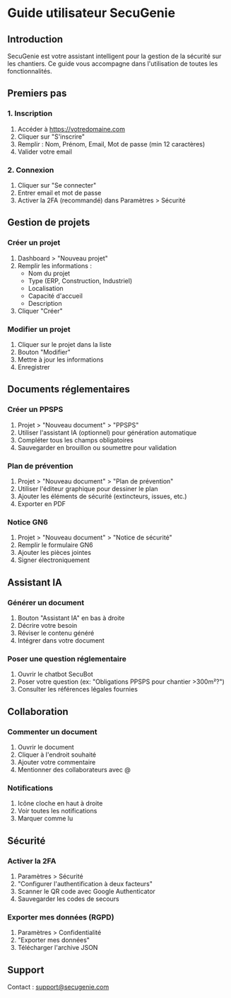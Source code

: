 # Guide utilisateur SecuGenie

## Introduction

SecuGenie est votre assistant intelligent pour la gestion de la sécurité sur les chantiers. Ce guide vous accompagne dans l'utilisation de toutes les fonctionnalités.

## Premiers pas

### 1. Inscription
1. Accéder à https://votredomaine.com
2. Cliquer sur "S'inscrire"
3. Remplir : Nom, Prénom, Email, Mot de passe (min 12 caractères)
4. Valider votre email

### 2. Connexion
1. Cliquer sur "Se connecter"
2. Entrer email et mot de passe
3. Activer la 2FA (recommandé) dans Paramètres > Sécurité

## Gestion de projets

### Créer un projet
1. Dashboard > "Nouveau projet"
2. Remplir les informations :
   - Nom du projet
   - Type (ERP, Construction, Industriel)
   - Localisation
   - Capacité d'accueil
   - Description
3. Cliquer "Créer"

### Modifier un projet
1. Cliquer sur le projet dans la liste
2. Bouton "Modifier"
3. Mettre à jour les informations
4. Enregistrer

## Documents réglementaires

### Créer un PPSPS
1. Projet > "Nouveau document" > "PPSPS"
2. Utiliser l'assistant IA (optionnel) pour génération automatique
3. Compléter tous les champs obligatoires
4. Sauvegarder en brouillon ou soumettre pour validation

### Plan de prévention
1. Projet > "Nouveau document" > "Plan de prévention"
2. Utiliser l'éditeur graphique pour dessiner le plan
3. Ajouter les éléments de sécurité (extincteurs, issues, etc.)
4. Exporter en PDF

### Notice GN6
1. Projet > "Nouveau document" > "Notice de sécurité"
2. Remplir le formulaire GN6
3. Ajouter les pièces jointes
4. Signer électroniquement

## Assistant IA

### Générer un document
1. Bouton "Assistant IA" en bas à droite
2. Décrire votre besoin
3. Réviser le contenu généré
4. Intégrer dans votre document

### Poser une question réglementaire
1. Ouvrir le chatbot SecuBot
2. Poser votre question (ex: "Obligations PPSPS pour chantier >300m²?")
3. Consulter les références légales fournies

## Collaboration

### Commenter un document
1. Ouvrir le document
2. Cliquer à l'endroit souhaité
3. Ajouter votre commentaire
4. Mentionner des collaborateurs avec @

### Notifications
1. Icône cloche en haut à droite
2. Voir toutes les notifications
3. Marquer comme lu

## Sécurité

### Activer la 2FA
1. Paramètres > Sécurité
2. "Configurer l'authentification à deux facteurs"
3. Scanner le QR code avec Google Authenticator
4. Sauvegarder les codes de secours

### Exporter mes données (RGPD)
1. Paramètres > Confidentialité
2. "Exporter mes données"
3. Télécharger l'archive JSON

## Support
Contact : support@secugenie.com
